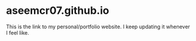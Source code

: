 # aseemcr07.github.io
This is the link to my personal/portfolio website.
I keep updating it whenever I feel like. 
